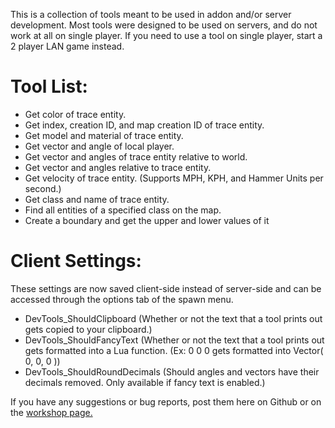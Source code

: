 This is a collection of tools meant to be used in addon and/or server development. Most tools were designed to be used on servers, and do not work at all on single player. If you need to use a tool on single player, start a 2 player LAN game instead.

# Tool List:
- Get color of trace entity.
- Get index, creation ID, and map creation ID of trace entity.
- Get model and material of trace entity.
- Get vector and angle of local player.
- Get vector and angles of trace entity relative to world.
- Get vector and angles relative to trace entity.
- Get velocity of trace entity. (Supports MPH, KPH, and Hammer Units per second.)
- Get class and name of trace entity.
- Find all entities of a specified class on the map.
- Create a boundary and get the upper and lower values of it

# Client Settings:
These settings are now saved client-side instead of server-side and can be accessed through the options tab of the spawn menu.

- DevTools_ShouldClipboard (Whether or not the text that a tool prints out gets copied to your clipboard.)
- DevTools_ShouldFancyText (Whether or not the text that a tool prints out gets formatted into a Lua function. (Ex: 0 0 0 gets formatted into Vector( 0, 0, 0 ))
- DevTools_ShouldRoundDecimals (Should angles and vectors have their decimals removed. Only available if fancy text is enabled.)

If you have any suggestions or bug reports, post them here on Github or on the [workshop page.](https://steamcommunity.com/sharedfiles/filedetails/?id=1614988605)
